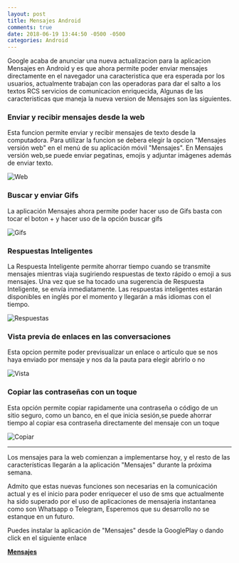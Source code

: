 ```yaml
---
layout: post
title: Mensajes Android
comments: true 
date: 2018-06-19 13:44:50 -0500 -0500
categories: Android
---
```

Google acaba de anunciar una nueva actualizacion para la aplicacion Mensajes en Android y es que ahora permite poder enviar mensajes directamente en el navegador una caracteristica que era esperada por los usuarios, actualmente trabajan con las operadoras para dar el salto a los textos RCS servicios de comunicacion enriquecida, Algunas de las caracteristicas que maneja la nueva version de Mensajes son las siguientes.

### Enviar y recibir mensajes desde la web

Esta funcion permite enviar y recibir mensajes de texto desde la computadora. Para utilizar la funcion se debera elegir la opcion  "Mensajes versión web" en el menú de su aplicación móvil "Mensajes". En Mensajes versión web,se puede enviar pegatinas, emojis y adjuntar imágenes además de enviar texto.  

![Web](https://storage.googleapis.com/gweb-uniblog-publish-prod/images/1_9i1yHAa.max-1000x1000.jpg "Web")

### Buscar y enviar Gifs
La aplicación Mensajes ahora permite poder hacer uso de Gifs basta con tocar el boton + y hacer uso de la opción buscar gifs


![Gifs](https://storage.googleapis.com/gweb-uniblog-publish-prod/images/2_aYbLPF4.max-1000x1000.jpg "Gifs")

### Respuestas Inteligentes

La Respuesta Inteligente permite ahorrar tiempo cuando se transmite mensajes mientras viaja sugiriendo respuestas de texto rápido o emoji a sus mensajes. Una vez que se ha tocado una sugerencia de Respuesta Inteligente, se envía inmediatamente. Las respuestas inteligentes estarán disponibles en inglés por el momento y llegarán a más idiomas con el tiempo. 

![Respuestas](https://storage.googleapis.com/gweb-uniblog-publish-prod/images/3-smarts-3.max-1000x1000.jpg "Respuestas")

### Vista previa de enlaces en las conversaciones

Esta opcion permite poder previsualizar un enlace o articulo que se nos haya enviado por mensaje y nos da la pauta para elegir abrirlo o no

![Vista](https://storage.googleapis.com/gweb-uniblog-publish-prod/images/4_rbfmZTf.max-1000x1000.jpg "Vista")

### Copiar las contraseñas  con un toque

 Esta opción permite copiar rapidamente una contraseña o código de un sitio seguro, como un banco, en el que inicia sesión,se puede ahorrar tiempo al copiar esa contraseña directamente del mensaje con un toque

![Copiar](https://storage.googleapis.com/gweb-uniblog-publish-prod/original_images/OTP.gif "Copiar")

___

Los mensajes para la web comienzan a implementarse hoy, y el resto de las características llegarán a la aplicación "Mensajes" durante la próxima semana.

Admito que estas nuevas funciones son necesarias en la comunicación actual y es el inicio para poder enriquecer el uso de sms que actualmente ha sido superado por el uso de aplicaciones de mensajeria instantanea como son Whatsapp o Telegram, Esperemos que su desarrollo no se estanque en un futuro.

Puedes instalar la aplicación de "Mensajes" desde la GooglePlay o dando click en el siguiente enlace

**[Mensajes](http://g.co/androidmessagesapp "Mensajes")**



